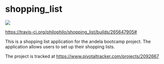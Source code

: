 # shopping_list
<a href="https://codeclimate.com/github/codeclimate/codeclimate/coverage"><img src="https://codeclimate.com/github/codeclimate/codeclimate/badges/coverage.svg" /></a>

https://travis-ci.org/philophilo/shopping_list/builds/265647905#

This is a shopping list application for the andela bootcamp project. The application allows users to set up their shopping lists.

The project is tracked at
https://www.pivotaltracker.com/projects/2092667

